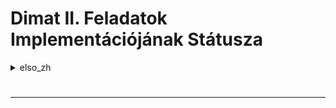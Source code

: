 # **Dimat II. Feladatok Implementációjának Státusza**

<details><summary>elso_zh</summary>

#### [Jump to code](https://github.com/KGergo02/Dimat-II./blob/889330def3572ecc32ebced58839a5e5ce04a7ba/elso_zh/main.py)
#### <p>Szita-formula [✔]</p>
#### <p>Binomiális tétel [✔]</p>

</details>

# <hr>
